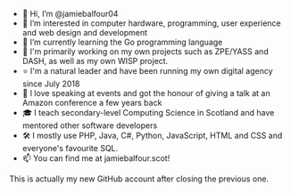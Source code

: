 - 👋 Hi, I’m @jamiebalfour04
- 👀 I’m interested in computer hardware, programming, user experience and web design and development
- 🌱 I’m currently learning the Go programming language
- 💞️ I'm primarily working on my own projects such as ZPE/YASS and DASH, as well as my own WISP project.
- ⭐️ I'm a natural leader and have been running my own digital agency since July 2018
- 🎤 I love speaking at events and got the honour of giving a talk at an Amazon conference a few years back
- 🎓 I teach secondary-level Computing Science in Scotland and have mentored other software developers
- 🛠 I mostly use PHP, Java, C#, Python, JavaScript, HTML and CSS and everyone's favourite SQL.
- 📫 You can find me at jamiebalfour.scot!

This is actually my new GitHub account after closing the previous one.

<!---
jamiebalfour04/jamiebalfour04 is a ✨ special ✨ repository because its `README.md` (this file) appears on your GitHub profile.
You can click the Preview link to take a look at your changes.
--->
